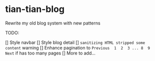 # tian-tian-blog

Rewrite my old blog system with new patterns


TODO:

[] Style navbar
[] Style blog detail
[] `sanitizing HTML stripped some content` warning
[] Enhance pagination to `Previous  1  2  3 ... 8  9  Next` if has too many pages
[] More to add...